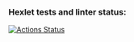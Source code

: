 ### Hexlet tests and linter status:
[![Actions Status](https://github.com/helenkyryliuk/layout-designer-project-lvl1/workflows/hexlet-check/badge.svg)](https://github.com/helenkyryliuk/layout-designer-project-lvl1/actions)